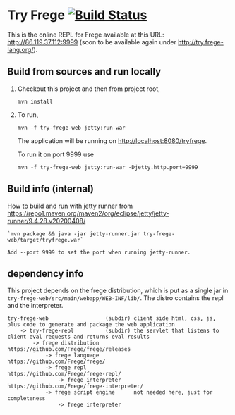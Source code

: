 # Try Frege   [![Build Status](https://travis-ci.org/Frege/try-frege.svg)](https://travis-ci.org/Frege/try-frege)
This is the online REPL for Frege available at this URL: http://86.119.37.112:9999 
(soon to be available again under http://try.frege-lang.org/).



## Build from sources and run locally ##

1. Checkout this project and then from project root,
   
   `mvn install`
   
2. To run,

   `mvn -f try-frege-web jetty:run-war`   
   
   The application will be running on [http://localhost:8080/tryfrege](http://localhost:8080/tryfrege).

   To run it on port 9999 use
      
   `mvn -f try-frege-web jetty:run-war -Djetty.http.port=9999`
   
## Build info (internal)

How to build and run with jetty runner from https://repo1.maven.org/maven2/org/eclipse/jetty/jetty-runner/9.4.28.v20200408/

    `mvn package && java -jar jetty-runner.jar try-frege-web/target/tryfrege.war`
    
    Add --port 9999 to set the port when running jetty-runner.

## dependency info

This project depends on the frege distribution, which is put as a single jar in 
`try-frege-web/src/main/webapp/WEB-INF/lib/`. The distro contains the repl and the interpreter.

    try-frege-web                  (subdir) client side html, css, js, plus code to generate and package the web application
        -> try-frege-repl          (subdir) the servlet that listens to client eval requests and returns eval results
            -> frege distribution           https://github.com/Frege/frege/releases
                -> frege language           https://github.com/Frege/frege/
                -> frege repl               https://github.com/Frege/frege-repl/
                    -> frege interpreter    https://github.com/Frege/frege-interpreter/
                -> frege script engine      not needed here, just for completeness
                    -> frege interpreter


   
